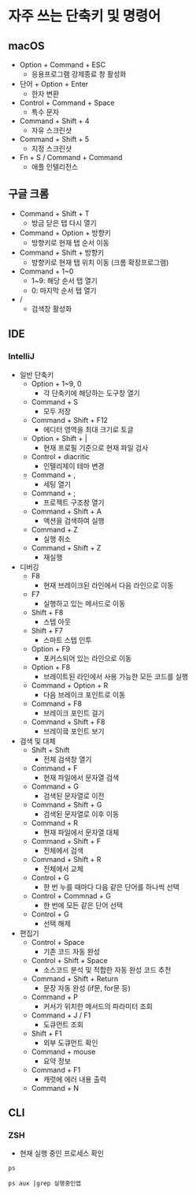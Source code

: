 # 자주 쓰는 단축키 및 명령어
## macOS
- Option + Command + ESC
	- 응용프로그램 강제종료 창 활성화
- 단어 + Option + Enter
	- 한자 변환
- Control + Command + Space
	- 특수 문자
- Command + Shift + 4
	- 자유 스크린샷
- Command + Shift + 5
	- 지정 스크린샷
- Fn + S / Command + Command
	- 애플 인텔리전스
## 구글 크롬
- Command + Shift + T
	- 방금 닫은 탭 다시 열기
- Command + Option + 방향키
	- 방향키로 현재 탭 순서 이동
- Command + Shift + 방향키
	- 방향키로 현재 탭 위치 이동 (크롬 확장프로그램)
- Command + 1~0
	- 1~9: 해당 순서 탭 열기
	- 0: 마지막 순서 탭 열기
- / 
	- 검색창 활성화
## IDE
### IntelliJ
- 일반 단축키
	- Option + 1~9, 0
		- 각 단축키에 해당하는 도구창 열기
	- Command + S
		- 모두 저장
	- Command + Shift + F12
		- 에디터 영역을 최대 크기로 토글
	- Option + Shift + | 
		- 현재 프로필 기준으로 현재 파일 검사
	- Control + diacritic
		- 인텔리제이 테마 변경
	- Command + ,
		- 세팅 열기
	- Command + ;
		- 프로젝트 구조창 열기
	- Command + Shift + A
		- 액션을 검색하여 실행
	- Command + Z
		- 실행 취소
	- Command + Shift + Z
		- 재실행
- 디버깅
	- F8
		- 현재 브레이크된 라인에서 다음 라인으로 이동
	- F7
		- 실행하고 있는 메서드로 이동
	- Shift + F8
		- 스텝 아웃
	- Shift + F7
		- 스마트 스텝 인투
	- Option + F9
		- 포커스되어 있는 라인으로 이동
	- Option + F8
		- 브레이트된 라인에서 사용 가능한 모든 코드를 실행
	- Command + Option + R
		- 다음 브레이크 포인트로 이동
	- Command + F8
		- 브레이크 포인트 걸기
	- Command + Shift + F8
		- 브레이킄 포인트 보기
- 검색 및 대체
	- Shift + Shift
		- 전체 검색창 열기
	- Command + F
		- 현재 파일에서 문자열 검색
	- Command + G
		- 검색된 문자열로 이전
	- Command + Shift + G
		- 검색된 문자열로 이후 이동
	- Command + R
		- 현재 파일에서 문자열 대체
	- Command + Shift + F
		- 전체에서 검색
	- Command + Shift + R
		- 전체에서 교체
	- Control + G
		- 한 번 누를 때마다 다음 같은 단어를 하나씩 선택
	- Control + Commnad + G
		- 한 번에 모든 같은 단어 선택
	- Control + G
		- 선택 해제
- 편집기
	- Control + Space
		- 기존 코드 자동 완성
	- Control + Shift + Space
		- 소스코드 분석 및 적합한 자동 완성 코드 추천
	- Command + Shift + Return
		- 문장 자동 완성 (if문, for문 등)
	- Command + P
		- 커서가 위치한 메서드의 파라미터 조회
	- Command + J / F1
		- 도큐먼트 조회
	- Shift + F1
		- 외부 도큐먼트 확인
	- Command + mouse
		- 요약 정보
	- Command + F1
		- 캐럿에 에러 내용 출력
	- Command + N

## CLI
### ZSH
- 현재 실행 중인 프로세스 확인
```
ps
```
```
ps aux |grep 실행중인앱
```
